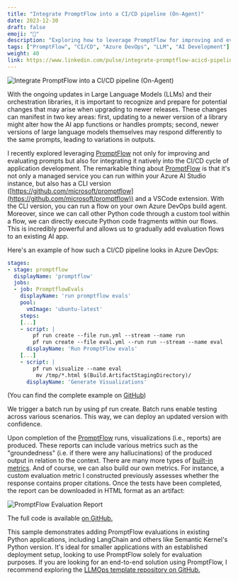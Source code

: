 ```yaml
---
title: "Integrate PromptFlow into a CI/CD pipeline (On-Agent)"
date: 2023-12-30
draft: false
emoji: "🔄"
description: "Exploring how to leverage PromptFlow for improving and evaluating prompts, and integrating it natively into the CI/CD cycle of application development."
tags: ["PromptFlow", "CI/CD", "Azure DevOps", "LLM", "AI Development"]
weight: 40
link: https://www.linkedin.com/pulse/integrate-promptflow-acicd-pipeline-on-agent-aymen-furter-hl59e
---
```


![Integrate PromptFlow into a CI/CD pipeline (On-Agent)](/images/promptflow-cicd-header.png)

With the ongoing updates in Large Language Models (LLMs) and their orchestration libraries, it is important to recognize and prepare for potential changes that may arise when upgrading to newer releases. These changes can manifest in two key areas: first, updating to a newer version of a library might alter how the AI app functions or handles prompts; second, newer versions of large language models themselves may respond differently to the same prompts, leading to variations in outputs. 

I recently explored leveraging [PromptFlow](https://github.com/microsoft/promptflow) not only for improving and evaluating prompts but also for integrating it natively into the CI/CD cycle of application development. The remarkable thing about [PromptFlow](https://github.com/microsoft/promptflow) is that it's not only a managed service you can run within your Azure AI Studio instance, but also has a CLI version ([https://github.com/microsoft/promptflow](https://github.com/microsoft/promptflow)) and a VSCode extension. With the CLI version, you can run a flow on your own Azure DevOps build agent. Moreover, since we can call other Python code through a custom tool within a flow, we can directly execute Python code fragments within our flows. This is incredibly powerful and allows us to gradually add evaluation flows to an existing AI app.

Here's an example of how such a CI/CD pipeline looks in Azure DevOps:

```yaml
stages:
- stage: promptflow
  displayName: 'promptflow'
  jobs:
  - job: PromptflowEvals
    displayName: 'run promptflow evals'
    pool:
      vmImage: 'ubuntu-latest'
    steps:
    [...]
    - script: |
        pf run create --file run.yml --stream --name run
        pf run create --file eval.yml --run run --stream --name eval
      displayName: 'Run PromptFlow evals'
    [...]
    - script: |
        pf run visualize --name eval
         mv /tmp/*.html $(Build.ArtifactStagingDirectory)/
      displayName: 'Generate Visualizations'
```

(You can find the complete example on [GitHub](https://github.com/aymenfurter/promptflow-local-cicd/blob/main/azure-pipelines.yaml))

We trigger a batch run by using pf run create. Batch runs enable testing across various scenarios. This way, we can deploy an updated version with confidence.

Upon completion of the [PromptFlow](https://github.com/microsoft/promptflow) runs, visualizations (i.e., reports) are produced. These reports can include various metrics such as the "groundedness" (i.e. if there were any hallucinations) of the produced output in relation to the context. There are many more types of [built-in metrics](https://learn.microsoft.com/en-us/azure/machine-learning/prompt-flow/how-to-bulk-test-evaluate-flow?view=azureml-api-2#understand-the-built-in-evaluation-metrics). And of course, we can also build our own metrics. For instance, a custom evaluation metric I constructed previously assesses whether the response contains proper citations. Once the tests have been completed, the report can be downloaded in HTML format as an artifact:

![PromptFlow Evaluation Report](/images/promptflow-evaluation-report.png)

The full code is available [on GitHub.](https://github.com/aymenfurter/promptflow-local-cicd)

This sample demonstrates adding PromptFlow evaluations in existing Python applications, including LangChain and others like Semantic Kernel's Python version. It's ideal for smaller applications with an established deployment setup, looking to use PromptFlow solely for evaluation purposes. If you are looking for an end-to-end solution using PromptFlow, I recommend exploring the [LLMOps template repository on GitHub.](https://github.com/microsoft/llmops-promptflow-template/)